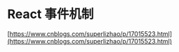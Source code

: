 # React 事件机制

[https://www.cnblogs.com/superlizhao/p/17015523.html](https://www.cnblogs.com/superlizhao/p/17015523.html)

